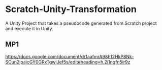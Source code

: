 # Scratch-Unity-Transformation
A Unity Project that takes a pseudocode generated from Scratch project and execute it in Unity. 
## MP1 
https://docs.google.com/document/d/1aafmrA98h12HkP8Nk-SCun2ipajcGY0GRxTgwjJef5s/edit#heading=h.2j1ngfn5ir9z
